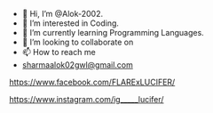 - 👋 Hi, I’m @Alok-2002.
- 👀 I’m interested in Coding.
- 🌱 I’m currently learning Programming Languages.
- 💞️ I’m looking to collaborate on 
- 📫 How to reach me 
- sharmaalok02gwl@gmail.com

https://www.facebook.com/FLARExLUCIFER/

https://www.instagram.com/ig_____lucifer/
